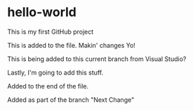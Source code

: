 # hello-world
This is my first GitHub project

This is added to the file. Makin' changes Yo!

This is being added to this current branch from Visual Studio?

Lastly, I'm going to add this stuff.

Added to the end of the file.

Added as part of the branch "Next Change"